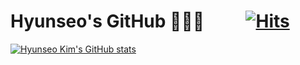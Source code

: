 # Hyunseo's GitHub 🧑🏻‍💻&nbsp;&nbsp;&nbsp;&nbsp;&nbsp;&nbsp;&nbsp;&nbsp;&nbsp;&nbsp;[![Hits](https://hits.seeyoufarm.com/api/count/incr/badge.svg?url=https%3A%2F%2Fgithub.com%2Fhnklcbs&count_bg=%2329A842&title_bg=%2322252D&icon=github.svg&icon_color=%23FFFFFF&title=views&edge_flat=false)](https://hits.seeyoufarm.com)
[![Hyunseo Kim's GitHub stats](https://github-readme-stats.vercel.app/api?username=hnklcbs)](https://github.com/hnklcbs/github-readme-stats)
<!--
[![Top Langs](https://github-readme-stats.vercel.app/api/top-langs/?username=hnklcbs&layout=compact)](https://github.com/hnklcbs/github-readme-stats)
[![Solved.ac 프로필](http://mazassumnida.wtf/api/v2/generate_badge?boj=khs050305)](https://solved.ac/khs050305)
-->
